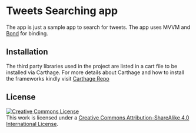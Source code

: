 # Tweets Searching app

The app is just a sample app to search for tweets. The app uses MVVM and [Bond](https://github.com/ReactiveKit/Bond) for binding.


## Installation

The third party libraries used in the project are listed in a cart file to be installed via Carthage. For more details about Carthage and how to install the frameworks kindly visit [Carthage Repo](https://github.com/Carthage/Carthage)



## License

<a rel="license" href="http://creativecommons.org/licenses/by-sa/4.0/"><img alt="Creative Commons License" style="border-width:0" src="https://i.creativecommons.org/l/by-sa/4.0/88x31.png" /></a><br />This work is licensed under a <a rel="license" href="http://creativecommons.org/licenses/by-sa/4.0/">Creative Commons Attribution-ShareAlike 4.0 International License</a>.
